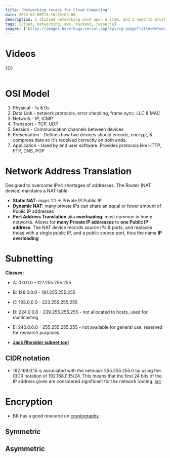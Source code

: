 ```yaml
---
title: "Networking recaps for Cloud Computing"
date: 2022-03-06T13:16:53+02:00
description: I studied networking once upon a time, and I need to brush up those lessons as they're applicable to AWS Solutions Architect learnings.
tags: [cloud, networking, aws, backend, resource]
images: ['https://images-here-hugo.vercel.app/api/og-image?title=Networking%20recaps%20for%20Cloud%20Computing']
---
```



# Videos
{{<youtube WCCXtlvOajI>}} <br/><br/>

# OSI Model
1. Physical - 1s & 0s
2. Data Link - network protocols, error checking, frame sync. LLC & MAC
3. Network - IP, ICMP
4. Transport - TCP, UDP
5. Session - Communication channels between devices
6. Presentation - Defines how two devices should encode, encrypt, & compress data so it's received correctly on both ends.
7. Application - Used by end user software. Provides protocols like HTTP, FTP, DNS, POP

# Network Address Translation
Designed to overcome IPv4 shortages of addresses. The Router (NAT device) maintains a NAT table

- **Static NAT**: maps 1:1 -> Private IP:Public IP
- **Dynamic NAT**: many private IPs can share an equal or fewer amount of Public IP addresses
- **Port Address Translation** aka **overloading**: most common in home networks. Allows for **many Private IP addresses** to **one Public IP address**. The NAT device records source IPs & ports, and replaces those with a single public IP, and a public source port, thus the name **IP overloading**

# Subnetting
**Classes:**
- A: 0.0.0.0 - 127.255.255.255
- B: 128.0.0.0 - 191.255.255.255
- C: 192.0.0.0 - 223.255.255.255
- D: 224.0.0.0 - 239.255.255.255 - not allocated to hosts, used for multicasting
- E: 240.0.0.0 - 255.255.255.255 - not available for general use. reserved for research purposes

- [**Jack Rhysider subnet tool**](https://www.tunnelsup.com/subnet-calculator/)

## CIDR notation
- 192.168.0.15 is associated with the netmask 255.255.255.0 by using the CIDR notation of 192.168.0.15/24. This means that the first 24 bits of the IP address given are considered significant for the network routing. [src](https://www.digitalocean.com/community/tutorials/understanding-ip-addresses-subnets-and-cidr-notation-for-networking)

# Encryption
- BK has a good resource on [cryptography](https://justreflections.bhekani.com/p/simple-cryptography-for-the-rest-of-us-just-reflections-issue-25-968207).

## Symmetric

## Asymmetric